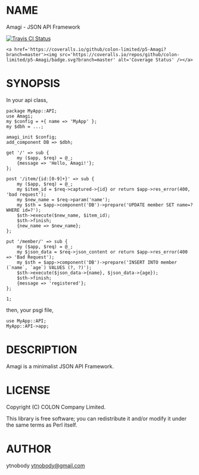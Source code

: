 # NAME

Amagi - JSON API Framework

<div>
    <a href='https://travis-ci.org/colon-limited/p5-Amagi'><img src='https://travis-ci.org/colon-limited/p5-Amagi.svg?branch=master' alt='Travis CI Status' /></a>

    <a href='https://coveralls.io/github/colon-limited/p5-Amagi?branch=master'><img src='https://coveralls.io/repos/github/colon-limited/p5-Amagi/badge.svg?branch=master' alt='Coverage Status' /></a>
</div>

# SYNOPSIS

In your api class,

    package MyApp::API;
    use Amagi;
    my $config = +{ name => 'MyApp' };
    my $dbh = ...;
     
    amagi_init $config;
    add_component DB => $dbh;
     
    get '/' => sub {
        my ($app, $req) = @_;
        {message => 'Hello, Amagi!'};
    };
     
    post '/item/{id:[0-9]+}' => sub {
        my ($app, $req) = @_;
        my $item_id = $req->captured->{id} or return $app->res_error(400, 'bad request');
        my $new_name = $req->param('name');
        my $sth = $app->component('DB')->prepare('UPDATE member SET name=? WHERE id=?');
        $sth->execute($new_name, $item_id);
        $sth->finish;
        {new_name => $new_name};
    };

    put '/member/' => sub {
        my ($app, $req) = @_;
        my $json_data = $req->json_content or return $app->res_error(400 => 'Bad Request');
        my $sth = $app->component('DB')->prepare('INSERT INTO member (`name`, `age`) VALUES (?, ?)');
        $sth->execute($json_data->{name}, $json_data->{age});
        $sth->finish;
        {message => 'registered'};
    };
     
    1;

then, your psgi file,

    use MyApp::API;
    MyApp::API->app;

# DESCRIPTION

Amagi is a minimalist JSON API Framework.

# LICENSE

Copyright (C) COLON Company Limited.

This library is free software; you can redistribute it and/or modify
it under the same terms as Perl itself.

# AUTHOR

ytnobody <ytnobody@gmail.com>

